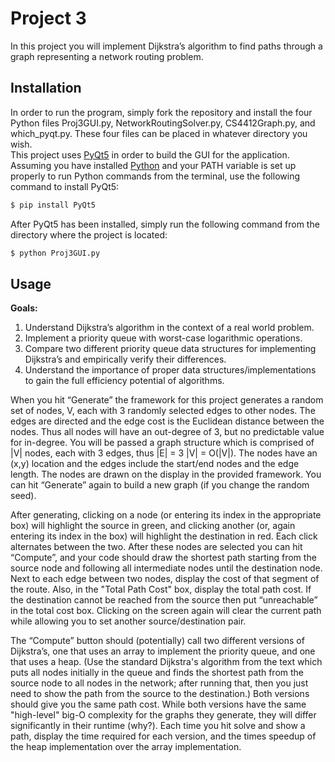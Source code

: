 # Project 3
In this project you will implement Dijkstra’s algorithm to find paths through a graph representing a network routing problem.

## Installation
In order to run the program, simply fork the repository and install the four Python files Proj3GUI.py, NetworkRoutingSolver.py, CS4412Graph.py, and which_pyqt.py. These four files can be placed in whatever directory you wish. </br>
This project uses [PyQt5](https://pypi.org/project/PyQt5/) in order to build the GUI for the application. Assuming you have installed [Python](https://www.python.org/downloads/) and your PATH variable is set up properly to run Python commands from the terminal, use the following command to install PyQt5:
```bash
$ pip install PyQt5
```
After PyQt5 has been installed, simply run the following command from the directory where the project is located:
```bash
$ python Proj3GUI.py
```

## Usage
**Goals:**
1. Understand Dijkstra’s algorithm in the context of a real world problem.
2. Implement a priority queue with worst-case logarithmic operations.
3. Compare two different priority queue data structures for implementing Dijkstra’s and empirically verify their differences.
4. Understand the importance of proper data structures/implementations to gain the full efficiency potential of algorithms.

When you hit “Generate” the framework for this project generates a random set of nodes, V, each with 3 randomly selected edges to other nodes. The edges are directed and the edge cost is the Euclidean distance between the nodes. Thus all nodes will have an out-degree of 3, but no predictable value for in-degree. You will be passed a graph structure which is comprised of |V| nodes, each with 3 edges, thus |E| = 3 |V| = O(|V|). The nodes have an (x,y) location and the edges include the start/end nodes and the edge length. The nodes are drawn on the display in the provided framework. You can hit “Generate” again to build a new graph (if you change the random seed).

After generating, clicking on a node (or entering its index in the appropriate box) will highlight the source in green, and clicking another (or, again entering its index in the box) will highlight the destination in red. Each click alternates between the two. After these nodes are selected you can hit “Compute”, and your code should draw the shortest path starting from the source node and following all intermediate nodes until the destination node. Next to each edge between two nodes, display the cost of that segment of the route. Also, in the "Total Path Cost" box, display the total path cost. If the destination cannot be reached from the source then put “unreachable” in the total cost box. Clicking on the screen again will clear the current path while allowing you to set another source/destination pair.

The “Compute” button should (potentially) call two different versions of Dijkstra’s, one that uses an array to implement the priority queue, and one that uses a heap. (Use the standard Dijkstra's algorithm from the text which puts all nodes initially in the queue and finds the shortest path from the source node to all nodes in the network; after running that, then you just need to show the path from the source to the destination.) Both versions should give you the same path cost. While both versions have the same "high-level" big-O complexity for the graphs they generate, they will differ significantly in their runtime (why?). Each time you hit solve and show a path, display the time required for each version, and the times speedup of the heap implementation over the array implementation.
